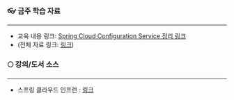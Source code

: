 ### 👓 금주 학습 자료
---
- 교육 내용 링크: [Spring Cloud Configuration Service 정리 링크](https://blockjjam99.notion.site/021eabf535f44cbab015123a64328b5a?pvs=4)
- (전체 자료 링크: [링크](https://blockjjam99.notion.site/0cf3fbb1e3ce47d2909c47c5053d66a5?v=14a0ba3767424b7892f9650ccd37e1c2&pvs=4))

### 🌕 강의/도서 소스
---

- 스프링 클라우드 인프런 : [링크](https://www.inflearn.com/course/%EC%8A%A4%ED%94%84%EB%A7%81-%ED%81%B4%EB%9D%BC%EC%9A%B0%EB%93%9C-%EB%A7%88%EC%9D%B4%ED%81%AC%EB%A1%9C%EC%84%9C%EB%B9%84%EC%8A%A4/dashboard)